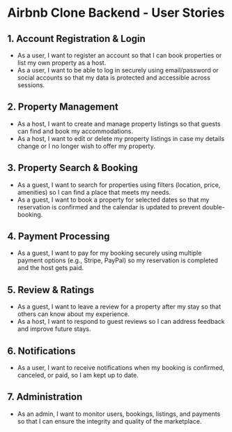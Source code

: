 # Airbnb Clone Backend - User Stories

## 1. Account Registration & Login
- As a user, I want to register an account so that I can book properties or list my own property as a host.
- As a user, I want to be able to log in securely using email/password or social accounts so that my data is protected and accessible across sessions.

## 2. Property Management
- As a host, I want to create and manage property listings so that guests can find and book my accommodations.
- As a host, I want to edit or delete my property listings in case my details change or I no longer wish to offer my property.

## 3. Property Search & Booking
- As a guest, I want to search for properties using filters (location, price, amenities) so I can find a place that meets my needs.
- As a guest, I want to book a property for selected dates so that my reservation is confirmed and the calendar is updated to prevent double-booking.

## 4. Payment Processing
- As a guest, I want to pay for my booking securely using multiple payment options (e.g., Stripe, PayPal) so my reservation is completed and the host gets paid.

## 5. Review & Ratings
- As a guest, I want to leave a review for a property after my stay so that others can know about my experience.
- As a host, I want to respond to guest reviews so I can address feedback and improve future stays.

## 6. Notifications
- As a user, I want to receive notifications when my booking is confirmed, canceled, or paid, so I am kept up to date.

## 7. Administration
- As an admin, I want to monitor users, bookings, listings, and payments so that I can ensure the integrity and quality of the marketplace.

